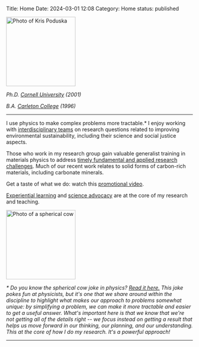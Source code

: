 Title: Home
Date: 2024-03-01 12:08
Category: Home
status: published

  

<p><img src="https://shivanisemwal.github.io/PoduskaLab_md/images/kp.jpg" title ="Photo of Kris Poduska" alt="Photo of Kris Poduska" width="187">  <br></p>
<p><i>Ph.D. <a href="http://www.cornell.edu">Cornell University</a> (2001) <br></p>
<p>B.A. <a href="http://www.carleton.edu">Carleton College</a> (1996)</i><br></p>
<p>

<hr>

I use physics to make complex problems more tractable.*  I enjoy working with <a href="https://shivanisemwal.github.io/PoduskaLab_md/pages/research.html">interdisciplinary teams</a> on research questions related to improving environmental sustainability, including their science and social justice aspects.

<p>

Those who work in my research group gain valuable generalist training in materials physics to address <a href="https://shivanisemwal.github.io/PoduskaLab_md/pages/projects.html">timely fundamental and applied research challenges</a>. Much of our recent work relates to solid forms of carbon-rich materials, including carbonate minerals.

<p>

 Get a taste of what we do: watch this <a href="https://www.youtube.com/watch?v=leOXt4VeFt8">promotional video</a>.

 <p>

<a href="https://kpoduska.github.io/PoduskaLab/pages/teaching.html">Experiential learning</a> and <a href="https://shivanisemwal.github.io/PoduskaLab_md/pages/advocacy.html">science advocacy</a> are at the core of my research and teaching.

<p>

<img src="https://shivanisemwal.github.io/PoduskaLab_md/images/cow.jpg" title ="Photo of a spherical cow" alt="Photo of a spherical cow" width="187">  <br>

<p>

<i>* Do you know the spherical cow joke in physics? <a href="https://en.wikipedia.org/wiki/Spherical_cow">Read it here.</a> This joke pokes fun at physicists, but it's one that we share around within the discipline to highlight what makes our approach to problems somewhat unique: by simplifying a problem, we can make it more tractable and easier to get a useful answer. What's important here is that we know that we're not getting all of the details right -- we focus instead on getting a result that helps us move forward in our thinking, our planning, and our understanding. This at the core of how I do my research. It's a powerful approach!</i>

<hr>
